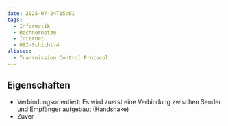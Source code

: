 ```yaml
---
date: 2025-07-24T15:01
tags:
  - Informatik
  - Rechnernetze
  - Internet
  - OSI-Schicht-4
aliases:
  - Transmission Control Protocol
---
```

## Eigenschaften
- Verbindungsorientiert: Es wird zuerst eine Verbindung zwischen Sender und Empfänger aufgebaut (Handshake)
- Zuver